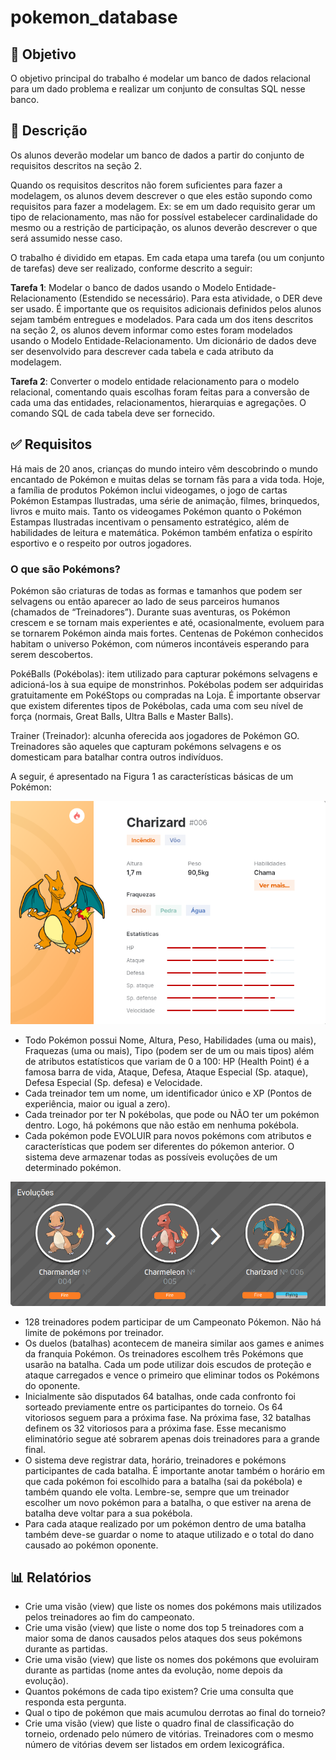 # pokemon_database
## 🎯 Objetivo
O objetivo principal do trabalho é modelar um banco de dados relacional para um dado problema e realizar um conjunto de consultas SQL nesse banco.

## 💃 Descrição
Os alunos deverão modelar um banco de dados a partir do conjunto de requisitos descritos na seção 2.

Quando os requisitos descritos não forem suficientes para fazer a modelagem, os alunos devem descrever o que eles estão supondo como requisitos para fazer a modelagem. Ex: se em um dado requisito gerar um tipo de relacionamento, mas não for possível estabelecer cardinalidade do mesmo ou a restrição de participação, os alunos deverão descrever o que será assumido nesse caso.

O trabalho é dividido em etapas. Em cada etapa uma tarefa (ou um conjunto de tarefas) deve ser realizado, conforme descrito a seguir:

**Tarefa 1**: Modelar o banco de dados usando o Modelo Entidade-Relacionamento (Estendido se necessário). Para esta atividade, o DER deve ser usado. É importante que os requisitos adicionais definidos pelos alunos sejam também entregues e modelados. Para cada um dos itens descritos na seção 2, os alunos devem informar como estes foram modelados usando o Modelo Entidade-Relacionamento. Um dicionário de dados deve ser desenvolvido para descrever cada tabela e cada atributo da modelagem.

**Tarefa 2**: Converter o modelo entidade relacionamento para o modelo relacional, comentando quais escolhas foram feitas para a conversão de cada uma das entidades, relacionamentos, hierarquias e agregações. O comando SQL de cada tabela deve ser fornecido.

## ✅ Requisitos
Há mais de 20 anos, crianças do mundo inteiro vêm descobrindo o mundo encantado de Pokémon e muitas delas se tornam fãs para a vida toda. Hoje, a família de produtos Pokémon inclui videogames, o jogo de cartas Pokémon Estampas Ilustradas, uma série de animação, filmes, brinquedos, livros e muito mais. Tanto os videogames Pokémon quanto o Pokémon Estampas Ilustradas incentivam o pensamento estratégico, além de habilidades de leitura e matemática. Pokémon também enfatiza o espírito esportivo e o respeito por outros jogadores.

### O que são Pokémons?

Pokémon são criaturas de todas as formas e tamanhos que podem ser selvagens ou então aparecer ao lado de seus parceiros humanos (chamados de “Treinadores”). Durante suas aventuras, os Pokémon crescem e se tornam mais experientes e até, ocasionalmente, evoluem para se tornarem Pokémon ainda mais fortes. Centenas de Pokémon conhecidos habitam o universo Pokémon, com números incontáveis ​​esperando para serem descobertos.

PokéBalls (Pokébolas): item utilizado para capturar pokémons selvagens e adicioná-los à sua equipe de monstrinhos. Pokébolas podem ser adquiridas gratuitamente em PokéStops ou compradas na Loja. É importante observar que existem diferentes tipos de Pokébolas, cada uma com seu nível de força (normais, Great Balls, Ultra Balls e Master Balls).

Trainer (Treinador): alcunha oferecida aos jogadores de Pokémon GO. Treinadores são aqueles que capturam pokémons selvagens e os domesticam para batalhar contra outros indivíduos.

A seguir, é apresentado na Figura 1 as características básicas de um Pokémon:

<img src="./assets/image1.png">

- Todo Pokémon possui Nome, Altura, Peso, Habilidades (uma ou mais), Fraquezas (uma ou mais), Tipo (podem ser de um ou mais tipos) além de atributos estatísticos que variam de 0 a 100: HP (Health Point) é a famosa barra de vida, Ataque, Defesa, Ataque Especial (Sp. ataque), Defesa Especial (Sp. defesa) e Velocidade.
- Cada treinador tem um nome, um identificador único e XP (Pontos de experiência, maior ou igual a zero).
- Cada treinador por ter N pokébolas, que pode ou NÃO ter um pokémon dentro. Logo, há pokémons que não estão em nenhuma pokébola.
- Cada pokémon pode EVOLUIR para novos pokémons com atributos e características que podem ser diferentes do pókemon anterior. O sistema deve armazenar todas as possíveis evoluções de um determinado pokémon.

<img src="./assets/pasted image 0.png">

- 128 treinadores podem participar de um Campeonato Pókemon. Não há limite de pokémons por treinador.
- Os duelos (batalhas) acontecem de maneira similar aos games e animes da franquia Pokémon. Os treinadores escolhem três Pokémons que usarão na batalha. Cada um pode utilizar dois escudos de proteção e ataque carregados e vence o primeiro que eliminar todos os Pokémons do oponente.
- Inicialmente são disputados 64 batalhas, onde cada confronto foi sorteado previamente entre os participantes do torneio. Os 64 vitoriosos seguem para a próxima fase. Na próxima fase, 32 batalhas definem os 32 vitoriosos para a próxima fase. Esse mecanismo eliminatório segue até sobrarem apenas dois treinadores para a grande final.
- O sistema deve registrar data, horário, treinadores e pokémons participantes de cada batalha. É importante anotar também o horário em que cada pokémon foi escolhido para a batalha (sai da pokébola) e também quando ele volta. Lembre-se, sempre que um treinador escolher um novo pokémon para a batalha, o que estiver na arena de batalha deve voltar para a sua pokébola.
- Para cada ataque realizado por um pokémon dentro de uma batalha também deve-se guardar o nome to ataque utilizado e o total do dano causado ao pokémon oponente.

## 📊 Relatórios
- Crie uma visão (view) que liste os nomes dos pokémons mais utilizados pelos treinadores ao fim do campeonato.
- Crie uma visão (view) que liste o nome dos top 5 treinadores com a maior soma de danos causados pelos ataques dos seus pokémons durante as partidas.
- Crie uma visão (view) que liste os nomes dos pokémons que evoluiram durante as partidas (nome antes da evolução, nome depois da evolução).
- Quantos pokémons de cada tipo existem? Crie uma consulta que responda esta pergunta.
- Qual o tipo de pokémon que mais acumulou derrotas ao final do torneio?
- Crie uma visão (view) que liste o quadro final de classificação do torneio, ordenado pelo número de vitórias. Treinadores com o mesmo número de vitórias devem ser listados em ordem lexicográfica.